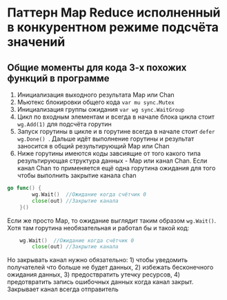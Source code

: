 # Паттерн Map Reduce исполненный в конкурентном режиме подсчёта значений

## Общие моменты для кода 3-х похожих функций  в программе
1. Инициализация выходного результата Map или Chan
2. Мьютекс блокировки общего кода ``var mu sync.Mutex``
3. Инициализация группы ожидания ``var wg sync.WaitGroup ``
4. Цикл по входным элементам и всегда в начале блока цикла стоит `wg.Add(1)` для подсчёта горутин
5. Запуск горутины в цикле и в горутине всегда в начале стоит ``defer wg.Done() ``. Дальше идёт выполнение горутины
и результат заносится в общий результирующий Map или Chan
6. Ниже горутины имеются коды завсиящие от того какого типа результирующая структура данных - Map или канал Chan.
Если канал Chan то применяется ещё одна горутина ожидания для того чтобы выполнить закрытие канала chan
```go
go func() {
		wg.Wait()  //Ожидание когда счётчик 0
		close(out) //Закрытие канала
	}()
```
Если же просто Map, то ожидание выглядит таким образом ``wg.Wait()``. Хотя там горутина необязательная и работал бы и такой код:
```go
	wg.Wait()  //Ожидание когда счётчик 0
		close(out) //Закрытие канала
```
Но закрывать канал нужно обязательно: 1) чтобы уведомить получателей что больше не будет данных, 2) избежать бесконечного ожидания
данных, 3) предоствратить утечку ресурсов, 4) предотвратить запись ошибочных данных когда канал закрыт.
Закрывает канал всегда отправитель
 